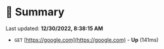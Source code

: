 # 📖 Summary
Last updated: **12/30/2022, 8:38:15 AM**

- `GET` [https://google.com](https://google.com) - **Up** (141ms)
